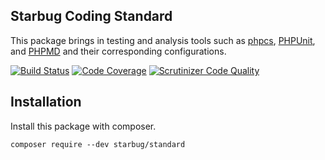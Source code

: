 ## Starbug Coding Standard

This package brings in testing and analysis tools such as [phpcs](https://github.com/squizlabs/PHP_CodeSniffer), [PHPUnit](https://phpunit.de/), and [PHPMD](https://github.com/phpmd/phpmd) and their corresponding configurations.

[![Build Status](https://travis-ci.org/cogentPardigm/standard.svg?branch=master)](https://travis-ci.org/cogentParadigm/standard)
[![Code Coverage](https://scrutinizer-ci.com/g/cogentParadigm/standard/badges/coverage.png?b=master)](https://scrutinizer-ci.com/g/cogentParadigm/standard/?branch=master)
[![Scrutinizer Code Quality](https://scrutinizer-ci.com/g/cogentParadigm/standard/badges/quality-score.png?b=master)](https://scrutinizer-ci.com/g/cogentParadigm/standard/?branch=master)

## Installation

Install this package with composer.

    composer require --dev starbug/standard